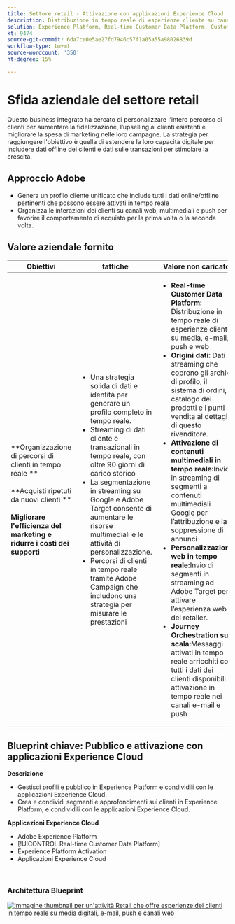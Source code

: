 ```yaml
---
title: Settore retail - Attivazione con applicazioni Experience Cloud
description: Distribuzione in tempo reale di esperienze cliente su canali digitali, e-mail, push e web.
solution: Experience Platform, Real-time Customer Data Platform, Customer Journey Analytics, Journey Orchestration, Campaign, Analytics, Target
kt: 9474
source-git-commit: 6da7ce0e5ae27fd7946c57f1a05a55a98026839d
workflow-type: tm+mt
source-wordcount: '350'
ht-degree: 15%

---
```



# Sfida aziendale del settore retail

Questo business integrato ha cercato di personalizzare l’intero percorso di clienti per aumentare la fidelizzazione, l’upselling ai clienti esistenti e migliorare la spesa di marketing nelle loro campagne. La strategia per raggiungere l&#39;obiettivo è quella di estendere la loro capacità digitale per includere dati offline dei clienti e dati sulle transazioni per stimolare la crescita.

## Approccio Adobe

* Genera un profilo cliente unificato che include tutti i dati online/offline pertinenti che possono essere attivati in tempo reale
* Organizza le interazioni dei clienti su canali web, multimediali e push per favorire il comportamento di acquisto per la prima volta o la seconda volta.

## Valore aziendale fornito

| Obiettivi | tattiche | Valore non caricato |
|---|---|---|
| **Organizzazione di percorsi di clienti in tempo reale **<br></br>**Acquisti ripetuti da nuovi clienti **<br></br>**Migliorare l&#39;efficienza del marketing e ridurre i costi dei supporti**</ul> | <ul><li>Una strategia solida di dati e identità per generare un profilo completo in tempo reale.</li><li>Streaming di dati cliente e transazionali in tempo reale, con oltre 90 giorni di carico storico</li><li>La segmentazione in streaming su Google e Adobe Target consente di aumentare le risorse multimediali e le attività di personalizzazione.</li><li>Percorsi di clienti in tempo reale tramite Adobe Campaign che includono una strategia per misurare le prestazioni</li></ul> | <ul><li><strong>Real-time Customer Data Platform:</strong> Distribuzione in tempo reale di esperienze cliente su media, e-mail, push e web</li><li><strong>Origini dati:</strong> Dati in streaming che coprono gli archivi di profilo, il sistema di ordini, il catalogo dei prodotti e i punti vendita al dettaglio di questo rivenditore.</li><li><strong>Attivazione di contenuti multimediali in tempo reale:</strong>Invio in streaming di segmenti a contenuti multimediali Google per l’attribuzione e la soppressione di annunci</li><li><strong>Personalizzazione web in tempo reale:</strong>Invio di segmenti in streaming ad Adobe Target per attivare l’esperienza web del retailer.</li><li><strong>Journey Orchestration su scala:</strong>Messaggi attivati in tempo reale arricchiti con tutti i dati dei clienti disponibili e attivazione in tempo reale nei canali e-mail e push</li></ul> |

## Blueprint chiave: Pubblico e attivazione con applicazioni Experience Cloud

<strong>Descrizione</strong>
<ul><li>Gestisci profili e pubblico in Experience Platform e condividili con le applicazioni Experience Cloud.</li><li>Crea e condividi segmenti e approfondimenti sui clienti in Experience Platform, e condividili con le applicazioni Experience Cloud.</li></ul>

<strong>Applicazioni Experience Cloud</strong>
<ul><li>Adobe Experience Platform</li><li>[!UICONTROL Real-time Customer Data Platform]</li><li>Experience Platform Activation</li><li>Applicazioni Experience Cloud</li></ul> 
<br>

### Architettura Blueprint

<a href="https://experienceleague.adobe.com/docs/blueprints-learn/architecture/audience-activation/platform-and-applications.html?lang=it"><img alt="immagine thumbnail per un&#39;attività Retail che offre esperienze dei clienti in tempo reale su media digitali, e-mail, push e canali web" src="https://experienceleague.adobe.com/docs/blueprints-learn/assets/aep+apps_vertical.svg?lang=en"/></a>




